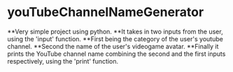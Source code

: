 # youTubeChannelNameGenerator
**Very simple project using python.
**It takes in two inputs from the user, using the 'input' function.
**First being the category of the user's youtube channel.
**Second the name of the user's videogame avatar.
**Finally it prints the YouTube channel name combining the second and the first inputs respectively, using the 'print' function.


